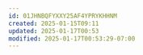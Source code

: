 ```yaml
---
id: 01JHNBQFYXXY25AF4YPRYKHHNM
created: 2025-01-15T09:11
updated: 2025-01-17T00:53
modified: 2025-01-17T00:53:29-07:00
---
```

